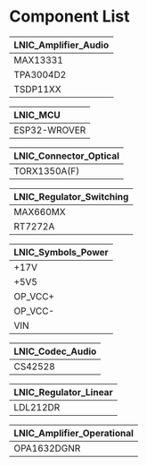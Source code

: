 



# Component List

|LNIC_Amplifier_Audio|
| :--- |
|MAX13331|
|TPA3004D2|
|TSDP11XX|

|LNIC_MCU|
| :--- |
|ESP32-WROVER|

|LNIC_Connector_Optical|
| :--- |
|TORX1350A(F)|

|LNIC_Regulator_Switching|
| :--- |
|MAX660MX|
|RT7272A|

|LNIC_Symbols_Power|
| :--- |
|+17V|
|+5V5|
|OP_VCC+|
|OP_VCC-|
|VIN|

|LNIC_Codec_Audio|
| :--- |
|CS42528|

|LNIC_Regulator_Linear|
| :--- |
|LDL212DR|

|LNIC_Amplifier_Operational|
| :--- |
|OPA1632DGNR|
